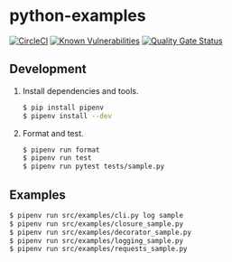 # python-examples
[![CircleCI](https://circleci.com/gh/wdstar/python-examples.svg?style=shield)](https://circleci.com/gh/wdstar/python-examples)
[![Known Vulnerabilities](https://snyk.io//test/github/wdstar/python-examples/badge.svg)](https://snyk.io//test/github/wdstar/python-example)
[![Quality Gate Status](https://sonarcloud.io/api/project_badges/measure?project=wdstar_python-examples&metric=alert_status)](https://sonarcloud.io/dashboard?id=wdstar_python-examples)

## Development

1. Install dependencies and tools.
    ```bash
    $ pip install pipenv
    $ pipenv install --dev
    ```
1. Format and test.
    ```bash
    $ pipenv run format
    $ pipenv run test
    $ pipenv run pytest tests/sample.py
    ```

## Examples

```bash
$ pipenv run src/examples/cli.py log sample
$ pipenv run src/examples/closure_sample.py
$ pipenv run src/examples/decorator_sample.py
$ pipenv run src/examples/logging_sample.py
$ pipenv run src/examples/requests_sample.py
```